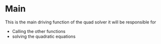 # Main  
This is the main driving function of the quad solver it will be responsible for
+ Calling the other functions
+ solving the quadratic equations
